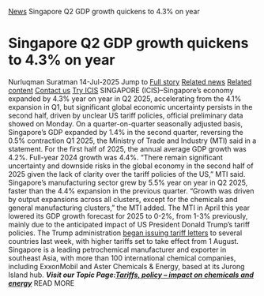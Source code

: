 [News](https://www.icis.com/explore/resources/news/) Singapore Q2 GDP growth quickens to 4.3% on year
# Singapore Q2 GDP growth quickens to 4.3% on year
Nurluqman Suratman
14-Jul-2025
Jump to
[Full story](https://www.icis.com/explore/resources/news/2025/07/14/11118869/singapore-q2-gdp-growth-quickens-to-4-3-on-year/#full-story)
[Related news](https://www.icis.com/explore/resources/news/2025/07/14/11118869/singapore-q2-gdp-growth-quickens-to-4-3-on-year/#related-articles)
[Related content](https://www.icis.com/explore/resources/news/2025/07/14/11118869/singapore-q2-gdp-growth-quickens-to-4-3-on-year/#related-contents)
[Contact us](https://www.icis.com/explore/resources/news/2025/07/14/11118869/singapore-q2-gdp-growth-quickens-to-4-3-on-year/#contact-us)
[Try ICIS](https://www.icis.com/explore/contact/try-icis-today/?intcmp=individual-news_try-icis)
SINGAPORE (ICIS)–Singapore’s economy expanded by 4.3% year on year in Q2 2025, accelerating from the 4.1% expansion in Q1, but significant global economic uncertainty persists in the second half, driven by unclear US tariff policies, official preliminary data showed on Monday. 
On a quarter-on-quarter seasonally adjusted basis, Singapore’s GDP expanded by 1.4% in the second quarter, reversing the 0.5% contraction Q1 2025, the Ministry of Trade and Industry (MTI) said in a statement. 
For the first half of 2025, the annual average GDP growth was 4.2%. Full-year 2024 growth was 4.4%. 
“There remain significant uncertainty and downside risks in the global economy in the second half of 2025 given the lack of clarity over the tariff policies of the US,” MTI said. 
Singapore’s manufacturing sector grew by 5.5% year on year in Q2 2025, faster than the 4.4% expansion in the previous quarter. 
“Growth was driven by output expansions across all clusters, except for the chemicals and general manufacturing clusters,” the MTI added. 
The MTI in April this year lowered its GDP growth forecast for 2025 to 0-2%, from 1-3% previously, mainly due to the anticipated impact of US President Donald Trump’s tariff policies. 
The Trump administration [ began issuing tariff letters](https://nam11.safelinks.protection.outlook.com/?url=https%3A%2F%2Fsubscriber.icis.com%2Fnews%2Fpetchem%2Fnews-article-00111117343%255C&data=05%7C02%7Cicisnews%40icis.com%7Ca3295b1fb7b940b2969a08ddc27e79cc%7C9274ee3f94254109a27f9fb15c10675d%7C0%7C0%7C638880570649560924%7CUnknown%7CTWFpbGZsb3d8eyJFbXB0eU1hcGkiOnRydWUsIlYiOiIwLjAuMDAwMCIsIlAiOiJXaW4zMiIsIkFOIjoiTWFpbCIsIldUIjoyfQ%3D%3D%7C0%7C%7C%7C&sdata=w02ut%2BDYGEDRmlz%2BcgJ6nHxm2s3MEOK3SF8psRNzwJA%3D&reserved=0) to several countries last week, with higher tariffs set to take effect from 1 August. 
Singapore is a leading petrochemical manufacturer and exporter in southeast Asia, with more than 100 international chemical companies, including ExxonMobil and Aster Chemicals & Energy, based at its Jurong Island hub. 
**_Visit our Topic Page:[Tariffs, policy – impact on chemicals and energy](https://nam11.safelinks.protection.outlook.com/?url=https%3A%2F%2Fsubscriber.icis.com%2Fintelligence%2F1e18c969-8ff1-4928-892e-72d2b8af9230&data=05%7C02%7Cicisnews%40icis.com%7Ca3295b1fb7b940b2969a08ddc27e79cc%7C9274ee3f94254109a27f9fb15c10675d%7C0%7C0%7C638880570649575030%7CUnknown%7CTWFpbGZsb3d8eyJFbXB0eU1hcGkiOnRydWUsIlYiOiIwLjAuMDAwMCIsIlAiOiJXaW4zMiIsIkFOIjoiTWFpbCIsIldUIjoyfQ%3D%3D%7C0%7C%7C%7C&sdata=coSZDbDdr6mnkSsF7oGgz4dkdCIP9IlWWPHJG4OPPwk%3D&reserved=0)_**
READ MORE